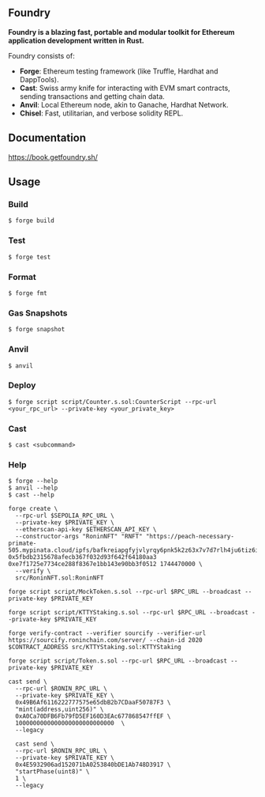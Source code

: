 ## Foundry

**Foundry is a blazing fast, portable and modular toolkit for Ethereum application development written in Rust.**

Foundry consists of:

-   **Forge**: Ethereum testing framework (like Truffle, Hardhat and DappTools).
-   **Cast**: Swiss army knife for interacting with EVM smart contracts, sending transactions and getting chain data.
-   **Anvil**: Local Ethereum node, akin to Ganache, Hardhat Network.
-   **Chisel**: Fast, utilitarian, and verbose solidity REPL.

## Documentation

https://book.getfoundry.sh/

## Usage

### Build

```shell
$ forge build
```

### Test

```shell
$ forge test
```

### Format

```shell
$ forge fmt
```

### Gas Snapshots

```shell
$ forge snapshot
```

### Anvil

```shell
$ anvil
```

### Deploy

```shell
$ forge script script/Counter.s.sol:CounterScript --rpc-url <your_rpc_url> --private-key <your_private_key>
```

### Cast

```shell
$ cast <subcommand>
```

### Help

```shell
$ forge --help
$ anvil --help
$ cast --help
```


```shell
forge create \
  --rpc-url $SEPOLIA_RPC_URL \
  --private-key $PRIVATE_KEY \
  --etherscan-api-key $ETHERSCAN_API_KEY \
  --constructor-args "RoninNFT" "RNFT" "https://peach-necessary-primate-505.mypinata.cloud/ipfs/bafkreiapgfyjvlyrqy6pnk5k2z63x7v7d7rlh4ju6tiz6iqsntawxm4hwu" 0x5fbdb2315678afecb367f032d93f642f64180aa3 0xe7f1725e7734ce288f8367e1bb143e90bb3f0512 1744470000 \
  --verify \
  src/RoninNFT.sol:RoninNFT
```

```shell
forge script script/MockToken.s.sol --rpc-url $RPC_URL --broadcast --private-key $PRIVATE_KEY

forge script script/KTTYStaking.s.sol --rpc-url $RPC_URL --broadcast --private-key $PRIVATE_KEY

forge verify-contract --verifier sourcify --verifier-url https://sourcify.roninchain.com/server/ --chain-id 2020 $CONTRACT_ADDRESS src/KTTYStaking.sol:KTTYStaking

forge script script/Token.s.sol --rpc-url $RPC_URL --broadcast --private-key $PRIVATE_KEY

cast send \
  --rpc-url $RONIN_RPC_URL \
  --private-key $PRIVATE_KEY \
  0x49B6Af6116222777575e65dbB2b7CDaaF50787F3 \
  "mint(address,uint256)" \
  0xA0Ca70DFB6Fb79fD5EF160D3EAc677868547ffEF \
  1000000000000000000000000000  \
  --legacy

  cast send \
  --rpc-url $RONIN_RPC_URL \
  --private-key $PRIVATE_KEY \
  0x4E5932906ad152071bA0253840bDE1Ab748D3917 \
  "startPhase(uint8)" \
  1 \
  --legacy
```
